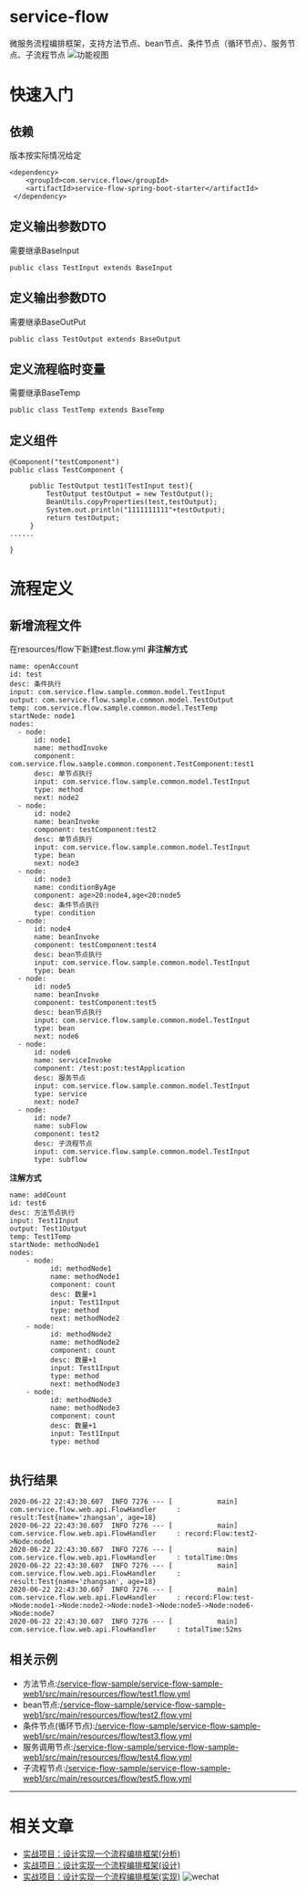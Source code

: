 # service-flow
微服务流程编排框架，支持方法节点、bean节点、条件节点（循环节点）、服务节点、子流程节点
![功能视图](/doc/function.png)

# 快速入门
## 依赖
版本按实际情况给定
```
<dependency>
    <groupId>com.service.flow</groupId>
    <artifactId>service-flow-spring-boot-starter</artifactId>
 </dependency>
```

## 定义输出参数DTO
需要继承BaseInput
```
public class TestInput extends BaseInput
```
## 定义输出参数DTO
需要继承BaseOutPut
```
public class TestOutput extends BaseOutput
```
## 定义流程临时变量
需要继承BaseTemp
```
public class TestTemp extends BaseTemp
```
## 定义组件
```
@Component("testComponent")
public class TestComponent {

     public TestOutput test1(TestInput test){
         TestOutput testOutput = new TestOutput();
         BeanUtils.copyProperties(test,testOutput);
         System.out.println("1111111111"+testOutput);
         return testOutput;
     }
......

}
```
# 流程定义
## 新增流程文件
在resources/flow下新建test.flow.yml
**非注解方式**
```
name: openAccount
id: test
desc: 条件执行
input: com.service.flow.sample.common.model.TestInput
output: com.service.flow.sample.common.model.TestOutput
temp: com.service.flow.sample.common.model.TestTemp
startNode: node1
nodes:
  - node:
      id: node1
      name: methodInvoke
      component: com.service.flow.sample.common.component.TestComponent:test1
      desc: 单节点执行
      input: com.service.flow.sample.common.model.TestInput
      type: method
      next: node2
  - node:
      id: node2
      name: beanInvoke
      component: testComponent:test2
      desc: 单节点执行
      input: com.service.flow.sample.common.model.TestInput
      type: bean
      next: node3
  - node:
      id: node3
      name: conditionByAge
      component: age>20:node4,age<20:node5
      desc: 条件节点执行
      type: condition
  - node:
      id: node4
      name: beanInvoke
      component: testComponent:test4
      desc: bean节点执行
      input: com.service.flow.sample.common.model.TestInput
      type: bean
  - node:
      id: node5
      name: beanInvoke
      component: testComponent:test5
      desc: bean节点执行
      input: com.service.flow.sample.common.model.TestInput
      type: bean
      next: node6
  - node:
      id: node6
      name: serviceInvoke
      component: /test:post:testApplication
      desc: 服务节点
      input: com.service.flow.sample.common.model.TestInput
      type: service
      next: node7
  - node:
      id: node7
      name: subFlow
      component: test2
      desc: 子流程节点
      input: com.service.flow.sample.common.model.TestInput
      type: subflow
```
**注解方式**
```
name: addCount
id: test6
desc: 方法节点执行
input: Test1Input
output: Test1Output
temp: Test1Temp
startNode: methodNode1
nodes:
    - node:
          id: methodNode1
          name: methodNode1
          component: count
          desc: 数量+1
          input: Test1Input
          type: method
          next: methodNode2
    - node:
          id: methodNode2
          name: methodNode2
          component: count
          desc: 数量+1
          input: Test1Input
          type: method
          next: methodNode3
    - node:
          id: methodNode3
          name: methodNode3
          component: count
          desc: 数量+1
          input: Test1Input
          type: method


```
## 执行结果
```
2020-06-22 22:43:30.607  INFO 7276 --- [           main] com.service.flow.web.api.FlowHandler     : result:Test{name='zhangsan', age=18}
2020-06-22 22:43:30.607  INFO 7276 --- [           main] com.service.flow.web.api.FlowHandler     : record:Flow:test2->Node:node1
2020-06-22 22:43:30.607  INFO 7276 --- [           main] com.service.flow.web.api.FlowHandler     : totalTime:0ms
2020-06-22 22:43:30.607  INFO 7276 --- [           main] com.service.flow.web.api.FlowHandler     : result:Test{name='zhangsan', age=18}
2020-06-22 22:43:30.607  INFO 7276 --- [           main] com.service.flow.web.api.FlowHandler     : record:Flow:test->Node:node1->Node:node2->Node:node3->Node:node5->Node:node6->Node:node7
2020-06-22 22:43:30.607  INFO 7276 --- [           main] com.service.flow.web.api.FlowHandler     : totalTime:52ms

```
## 相关示例
* 方法节点:[/service-flow-sample/service-flow-sample-web1/src/main/resources/flow/test1.flow.yml](/service-flow-sample/service-flow-sample-web1/src/main/resources/flow/test1.flow.yml)
* bean节点:[/service-flow-sample/service-flow-sample-web1/src/main/resources/flow/test2.flow.yml](/service-flow-sample/service-flow-sample-web1/src/main/resources/flow/test2.flow.yml)
* 条件节点(循环节点):[/service-flow-sample/service-flow-sample-web1/src/main/resources/flow/test3.flow.yml](/service-flow-sample/service-flow-sample-web1/src/main/resources/flow/test3.flow.yml)
* 服务调用节点:[/service-flow-sample/service-flow-sample-web1/src/main/resources/flow/test4.flow.yml](/service-flow-sample/service-flow-sample-web1/src/main/resources/flow/test4.flow.yml)
* 子流程节点:[/service-flow-sample/service-flow-sample-web1/src/main/resources/flow/test5.flow.yml](/service-flow-sample/service-flow-sample-web1/src/main/resources/flow/test5.flow.yml)

---------------------------------------------------------------------------------------------------------
# 相关文章
* [实战项目：设计实现一个流程编排框架(分析)](https://mp.weixin.qq.com/s/veLQZJqYNKbYvuCi7Pf_nA)
* [实战项目：设计实现一个流程编排框架(设计)](https://mp.weixin.qq.com/s/vL_ExJci7eiym9aizChtAQ)
* [实战项目：设计实现一个流程编排框架(实现)](https://mp.weixin.qq.com/s/2MOWIZ4emkQltEgFzja4SA)
![wechat](/doc/wechat.jpg)
